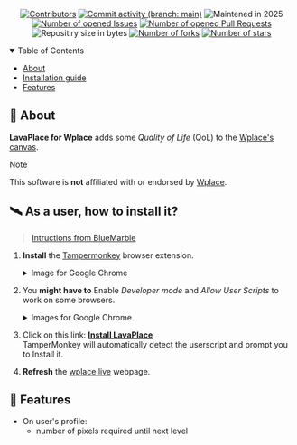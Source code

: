 <div align="center" tabindex="-1" title="Oh, found one secret! 🥚">

[![Contributors](https://img.shields.io/github/contributors/volcanofr/Wplace-LavaPlace?style=flat-square&label=Contributors)](https://github.com/volcanofr/Wplace-LavaPlace/graphs/contributors)
[![Commit activity (branch:
main)](https://img.shields.io/github/commit-activity/y/volcanofr/Wplace-LavaPlace/main?style=flat-square&label=Commit%20activity)](https://github.com/volcanofr/Wplace-LavaPlace/commits/main)
![Maintened in 2025](https://img.shields.io/maintenance/yes/2025?style=flat-square&label=Actively%20maintened)<!-- HAVE TO BE UPDATED EVERY YEAR -->
[![Number of opened Issues](https://img.shields.io/github/issues/volcanofr/Wplace-LavaPlace?style=flat-square&label=Issues)](https://github.com/volcanofr/Wplace-LavaPlace/issues)
[![Number of opened Pull
Requests](https://img.shields.io/github/issues-pr/volcanofr/Wplace-LavaPlace?style=flat-square&label=Pull%20Requests)](https://github.com/volcanofr/Wplace-LavaPlace/pulls)
<br />
![Repositiry size in bytes](https://img.shields.io/github/languages/code-size/volcanofr/Wplace-LavaPlace?style=flat-square&label=Repository%20size)
[![Number of forks](https://img.shields.io/github/forks/volcanofr/Wplace-LavaPlace?style=flat-square&label=Forks)](https://github.com/pxlsspace/volcanofr/Wplace-LavaPlace)
[![Number of stars](https://img.shields.io/github/stars/volcanofr/Wplace-LavaPlace?style=flat-square&label=Stars)](#repository-details-container)

</div>

<details open>
<summary>Table of Contents</summary>

* [About](#-about)
* [Installation guide](#️-as-a-user-how-to-install-it)
* [Features](#-features)

</details>

## 🚀 About

**LavaPlace for Wplace** adds some *Quality of Life* (QoL) to the [Wplace's
canvas](https://wplace.live/).

> [!NOTE]
> This software is **not** affiliated with or endorsed by
> [Wplace](https://wplace.live/terms/terms-of-service).

## 🛰️ As a user, how to install it?

> [Intructions from BlueMarble](https://github.com/SwingTheVine/Wplace-BlueMarble?tab=readme-ov-file#installation-instructions)

1. **Install** the [Tampermonkey](https://www.tampermonkey.net/#download) browser extension.
   <details>
   <summary>Image for Google Chrome</summary>

   ![Click the 'Add extension' button](https://github.com/SwingTheVine/Wplace-BlueMarble/raw/main/docs/assets/ComputerChromeInstall1.png)

   </details>
2. You **might have to** Enable *Developer mode* and *Allow User Scripts* to work on some browsers.
   <details>
   <summary>Images for Google Chrome</summary>

   ![Enter the 'Manage Extension' menu](https://github.com/SwingTheVine/Wplace-BlueMarble/raw/main/docs/assets/ComputerChromeInstall2.png)
   ![Enable 'Developer Mode' and 'Allow user scripts'](https://github.com/SwingTheVine/Wplace-BlueMarble/raw/main/docs/assets/ComputerChromeInstall3.png)

   </details>
3. Click on this link: **[Install
   LavaPlace](https://github.com/volcanofr/Wplace-LavaPlace/releases/download/v1.0/LavaPlace.user.js)**
   <br />TamperMonkey will automatically detect the userscript and prompt you to Install it.
4. **Refresh** the [wplace.live](https://wplace.live/) webpage.

## 👾 Features

- On user's profile:
  - number of pixels required until next level
